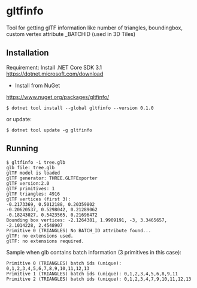 # gltfinfo

Tool for getting glTF information like number of triangles, boundingbox, custom vertex attribute _BATCHID (used in 3D Tiles)


## Installation

Requirement: Install .NET Core SDK 3.1 https://dotnet.microsoft.com/download

- Install from NuGet

https://www.nuget.org/packages/gltfinfo/

```
$ dotnet tool install --global gltfinfo --version 0.1.0
```

or update:

```
$ dotnet tool update -g gltfinfo
```

## Running

```
$ gltfinfo -i tree.glb
glb file: tree.glb
glTF model is loaded
glTF generator: THREE.GLTFExporter
glTF version:2.0
glTF primitives: 1
glTF triangles: 4916
glTF vertices (first 3):
-0.2173369, 0.5012188, 0.20359802
-0.20620537, 0.5298042, 0.21289062
-0.18243027, 0.5423565, 0.21696472
Bounding box vertices: -2.1264381, 1.9909191, -3, 3.3465657, -2.1014228, 2.4548907
Primitive 0 (TRIANGLES) No BATCH_ID attribute found...
glTF: no extensions used.
glTF: no extensions required.
```

Sample when glb contains batch information (3 primitives in this case):

```
Primitive 0 (TRIANGLES) batch ids (unique): 0,1,2,3,4,5,6,7,8,9,10,11,12,13
Primitive 1 (TRIANGLES) batch ids (unique): 0,1,2,3,4,5,6,8,9,11
Primitive 2 (TRIANGLES) batch ids (unique): 0,1,2,3,4,7,9,10,11,12,13
```